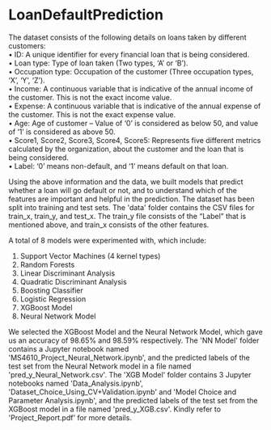 # LoanDefaultPrediction
The dataset consists of the following details on loans taken by different customers:\
• ID: A unique identifier for every financial loan that is being considered.\
• Loan type: Type of loan taken (Two types, ‘A’ or ‘B’).\
• Occupation type: Occupation of the customer (Three occupation types, ‘X’, ‘Y’, ‘Z’).\
• Income: A continuous variable that is indicative of the annual income of the customer. This is not the exact income value.\
• Expense: A continuous variable that is indicative of the annual expense of the customer. This is not the exact expense value.\
• Age: Age of customer – Value of ‘0’ is considered as below 50, and value of ‘1’ is considered as above 50.\
• Score1, Score2, Score3, Score4, Score5: Represents five different metrics calculated by the organization, about the customer and the loan that is being considered.\
• Label: ‘0’ means non-default, and ‘1’ means default on that loan.

Using the above information and the data, we built models that predict whether a loan will go default or not, and to understand which of the features are important and helpful in the prediction. The dataset has been split into training and test sets. The 'data' folder contains the CSV files for train_x, train_y, and test_x. The train_y file consists of the “Label” that is mentioned above, and train_x consists of the other features. 

A total of 8 models were experimented with, which include:
1) Support Vector Machines (4 kernel types)
2) Random Forests
3) Linear Discriminant Analysis
4) Quadratic Discriminant Analysis
5) Boosting Classifier
6) Logistic Regression
7) XGBoost Model
8) Neural Network Model

We selected the XGBoost Model and the Neural Network Model, which gave us an accuracy of 98.65% and 98.59% respectively. The 'NN Model' folder contains a Jupyter notebook named 'MS4610_Project_Neural_Network.ipynb', and the predicted labels of the test set from the Neural Network model in a file named 'pred_y_Neural_Network.csv'. The 'XGB Model' folder contains 3 Jupyter notebooks named 'Data_Analysis.ipynb', 'Dataset_Choice_Using_CV+Validation.ipynb' and 'Model Choice and Parameter Analysis.ipynb', and the predicted labels of the test set from the XGBoost model in a file named 'pred_y_XGB.csv'. Kindly refer to 'Project_Report.pdf' for more details.
